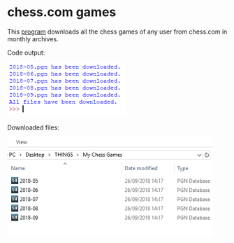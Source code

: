# chess.com games
This [program](chess_com_archives.py) downloads all the chess games of any user from chess.com in monthly archives.

Code output: 

![Code Output](code-output.bmp)

Downloaded files:

![Downloaded Files](downloaded-files.bmp)
